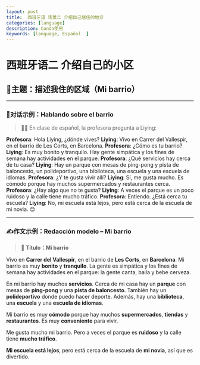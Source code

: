 ```yaml
---
layout: post
title:  西班牙语 场景二 介绍自己居住的地方
categories: [language] 
description: Conda使用
keywords: [language, Español  ] 
---
```


# 西班牙语二 介绍自己的小区



## 🎯**主题：描述我住的区域（Mi barrio）**

------

### 💬**对话示例：Hablando sobre el barrio**

> 👩‍🏫 En clase de español, la profesora pregunta a Liying:

**Profesora**: Hola Liying, ¿dónde vives?
 **Liying**: Vivo en Carrer del Vallespir, en el barrio de Les Corts, en Barcelona.
 **Profesora**: ¿Cómo es tu barrio?
 **Liying**: Es muy bonito y tranquilo. Hay gente simpática y los fines de semana hay actividades en el parque.
 **Profesora**: ¿Qué servicios hay cerca de tu casa?
 **Liying**: Hay un parque con mesas de ping-pong y pista de baloncesto, un polideportivo, una biblioteca, una escuela y una escuela de idiomas.
 **Profesora**: ¿Y te gusta vivir allí?
 **Liying**: Sí, me gusta mucho. Es cómodo porque hay muchos supermercados y restaurantes cerca.
 **Profesora**: ¿Hay algo que no te gusta?
 **Liying**: A veces el parque es un poco ruidoso y la calle tiene mucho tráfico.
 **Profesora**: Entiendo. ¿Está cerca tu escuela?
 **Liying**: No, mi escuela está lejos, pero está cerca de la escuela de mi novia. 😊

------

### ✍️**作文示例：Redacción modelo – Mi barrio**

> 📄 **Título：Mi barrio**

Vivo en **Carrer del Vallespir**, en el barrio de **Les Corts**, en **Barcelona**.
 Mi barrio es muy **bonito** y **tranquilo**. La gente es simpática y los fines de semana hay actividades en el parque: la gente canta, baila y bebe cerveza.

En mi barrio hay muchos **servicios**. Cerca de mi casa hay un **parque** con mesas de **ping-pong** y una **pista de baloncesto**. También hay un **polideportivo** donde puedo hacer deporte. Además, hay una **biblioteca**, una **escuela** y una **escuela de idiomas**.

Mi barrio es muy **cómodo** porque hay muchos **supermercados**, **tiendas** y **restaurantes**. Es muy **conveniente** para vivir.

Me gusta mucho mi barrio. Pero a veces el parque es **ruidoso** y la calle tiene **mucho tráfico**.

**Mi escuela está lejos**, pero está cerca de la escuela de **mi novia**, así que es divertido.



